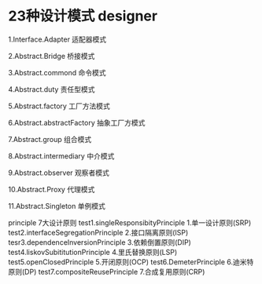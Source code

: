 # 23种设计模式 designer

1.Interface.Adapter         适配器模式

2.Abstract.Bridge           桥接模式

3.Abstract.commond          命令模式

4.Abstract.duty             责任型模式

5.Abstract.factory          工厂方法模式

6.Abstract.abstractFactory  抽象工厂方模式

7.Abstract.group            组合模式

8.Abstract.intermediary     中介模式

9.Abstract.observer         观察者模式

10.Abstract.Proxy           代理模式

11.Abstract.Singleton       单例模式

principle                                        7大设计原则
    test1.singleResponsibityPrinciple            1.单一设计原则(SRP) 
    test2.interfaceSegregationPrinciple          2.接口隔离原则(ISP)
    tesr3.dependenceInversionPrinciple           3.依赖倒置原则(DIP)
    test4.liskovSubititutionPrinciple            4.里氏替换原则(LSP)
    test5.openClosedPrinciple                    5.开闭原则(OCP)
    test6.DemeterPrinciple                       6.迪米特原则(DP)
    test7.compositeReusePrinciple                7.合成复用原则(CRP)


